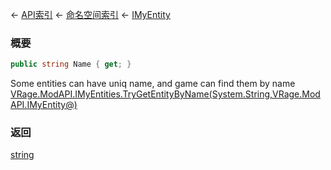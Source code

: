 ← [API索引](Api-Index) ← [命名空间索引](Namespace-Index) ← [IMyEntity](VRage.Game.ModAPI.Ingame.IMyEntity)

### 概要

```csharp
public string Name { get; }
```

Some entities can have uniq name, and game can find them by name [VRage.ModAPI.IMyEntities.TryGetEntityByName(System.String,VRage.ModAPI.IMyEntity@)](https://docs.microsoft.com/en-us/dotnet/api/vrage.modapi.imyentities.trygetentitybyname(system.string,vrage.modapi.imyentity@)?view=netframework-4.6) 

### 返回

[string](https://docs.microsoft.com/en-us/dotnet/api/System.String?view=netframework-4.6)

